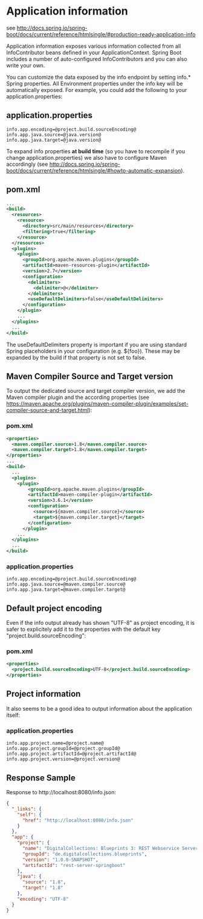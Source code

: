 # Application information

see <http://docs.spring.io/spring-boot/docs/current/reference/htmlsingle/#production-ready-application-info>

Application information exposes various information collected from all InfoContributor beans defined in your ApplicationContext. Spring Boot includes a number of auto-configured InfoContributors and you can also write your own.

You can customize the data exposed by the info endpoint by setting info.* Spring properties. All Environment properties under the info key will be automatically exposed. For example, you could add the following to your application.properties:

## application.properties

```
info.app.encoding=@project.build.sourceEncoding@
info.app.java.source=@java.version@
info.app.java.target=@java.version@
```

To expand info properties **at build time** (so you have to recompile if you change application.properties) we also have to configure Maven accordingly (see http://docs.spring.io/spring-boot/docs/current/reference/htmlsingle/#howto-automatic-expansion).

## pom.xml

```xml
...
<build>
  <resources>
    <resource>
      <directory>src/main/resources</directory>
      <filtering>true</filtering>
    </resource>
  </resources>
  <plugins>
    <plugin>
      <groupId>org.apache.maven.plugins</groupId>
      <artifactId>maven-resources-plugin</artifactId>
      <version>2.7</version>
      <configuration>
        <delimiters>
          <delimiter>@</delimiter>
        </delimiters>
        <useDefaultDelimiters>false</useDefaultDelimiters>
      </configuration>
    </plugin>
    ...
  </plugins>
  ...
</build>
```

The useDefaultDelimiters property is important if you are using standard Spring placeholders in your configuration (e.g. ${foo}). These may be expanded by the build if that property is not set to false.

## Maven Compiler Source and Target version

To output the dedicated source and target compiler version, we add the Maven compiler plugin and the according properties (see <https://maven.apache.org/plugins/maven-compiler-plugin/examples/set-compiler-source-and-target.html>):

### pom.xml

```xml
<properties>
  <maven.compiler.source>1.8</maven.compiler.source>
  <maven.compiler.target>1.8</maven.compiler.target>
</properties>
...
<build>
  ...
  <plugins>
    <plugin>
        <groupId>org.apache.maven.plugins</groupId>
        <artifactId>maven-compiler-plugin</artifactId>
        <version>3.6.1</version>
        <configuration>
          <source>${maven.compiler.source}</source>
          <target>${maven.compiler.target}</target>
        </configuration>
      </plugin>
    ...
  </plugins>
  ...
</build>
```

### application.properties

```
info.app.encoding=@project.build.sourceEncoding@
info.app.java.source=@maven.compiler.source@
info.app.java.target=@maven.compiler.target@
```

## Default project encoding

Even if the info output already has shown "UTF-8" as project encoding, it is safer to explicitely add it to the properties with the default key "project.build.sourceEncoding":

### pom.xml

```xml
<properties>
  <project.build.sourceEncoding>UTF-8</project.build.sourceEncoding>
</properties>
```

## Project information

It also seems to be a good idea to output information about the application itself:

### application.properties

```
info.app.project.name=@project.name@
info.app.project.groupId=@project.groupId@
info.app.project.artifactId=@project.artifactId@
info.app.project.version=@project.version@
```

## Response Sample

Response to http://localhost:8080/info.json:

```json
{
  "_links": {
    "self": {
      "href": "http://localhost:8080/info.json"
    }
  },
  "app": {
    "project": {
      "name": "DigitalCollections: Blueprints 3: REST Webservice Server (Frontend IMPL Spring Boot)",
      "groupId": "de.digitalcollections.blueprints",
      "version": "1.0.0-SNAPSHOT",
      "artifactId": "rest-server-springboot"
    },
    "java": {
      "source": "1.8",
      "target": "1.8"
    },
    "encoding": "UTF-8"
  }
}
```
